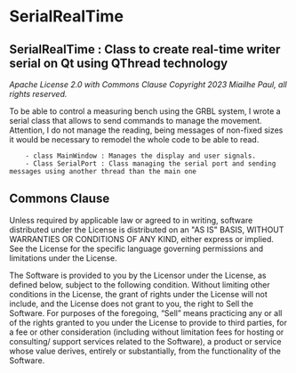 <h1>SerialRealTime</h1>

<h2>SerialRealTime : Class to create real-time writer serial on Qt using QThread technology</h2>

*Apache License 2.0 with Commons Clause*
*Copyright 2023 Miailhe Paul, all rights reserved.*

<p>To be able to control a measuring bench using the GRBL system, I wrote a serial class that allows to send commands to manage the movement. 
        Attention, I do not manage the reading, being messages of non-fixed sizes it would be necessary to remodel the whole code to be able to read.</p>
        
        - class MainWindow : Manages the display and user signals.
        - Class SerialPort : Class managing the serial port and sending messages using another thread than the main one

## Commons Clause

Unless required by applicable law or agreed to in writing, software distributed under the License is distributed on an "AS IS" BASIS, 
WITHOUT WARRANTIES OR CONDITIONS OF ANY KIND, either express or implied. See the License for the specific language governing permissions and limitations under the License.

The Software is provided to you by the Licensor under the License, as defined below, subject to the following condition.
Without limiting other conditions in the License, the grant of rights under the License will not include, and the License does not grant to you, the right to Sell the Software.
For purposes of the foregoing, “Sell” means practicing any or all of the rights granted to you under the License to provide to third parties, for a fee or other consideration (including without limitation fees for hosting or consulting/ support services related to the Software), a product or service whose value derives, entirely or substantially, from the functionality of the Software.
